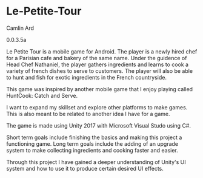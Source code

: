 # Le-Petite-Tour

Camlin Ard

0.0.3.5a

Le Petite Tour is a mobile game for Android.  The player is a newly hired chef for a Parisian cafe and bakery of the same name.  Under the guidence of Head Chef Nathaniel, the player gathers ingredients and learns to cook a variety of french dishes to serve to customers.  The player will also be able to hunt and fish for exotic ingredients in the French countryside.

This game was inspired by another mobile game that I enjoy playing called HuntCook: Catch and Serve.

I want to expand my skillset and explore other platforms to make games.  This is also meant to be related to another idea I have for a game.

The game is made using Unity 2017 with Microsoft Visual Studo using C#.

Short term goals include finishing the basics and making this project a functioning game. Long term goals include the adding of an upgrade system to make collecting ingredients and cooking faster and easier.

Through this project I have gained a deeper understanding of Unity's UI system and how to use it to produce certain desired UI effects.

